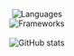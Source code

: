 <p align="center">
    <img src="https://skillicons.dev/icons?i=ts,php,lua,python,bash&theme=dark" alt="Languages">
    <br>
    <img src="https://skillicons.dev/icons?i=nodejs,vite,vue,laravel&theme=dark" alt="Frameworks">
    <br><br>
    <img src="https://github-readme-stats.vercel.app/api?username=GizmoTjaz&count_private=true&theme=tokyonight&hide_border=true&show_icons=true&bg_color=242938&border_radius=10" alt="GitHub stats">
</p>
